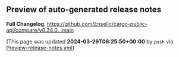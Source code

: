 ## Preview of auto-generated release notes
<!-- Release notes generated using configuration in .github/release.yml at main -->



**Full Changelog**: https://github.com/Enselic/cargo-public-api/compare/v0.34.0...main


(This page was updated **2024-03-29T06:25:50+00:00** by `push` via [Preview-release-notes.yml](https://github.com/Enselic/cargo-public-api/actions/runs/8478015475))
